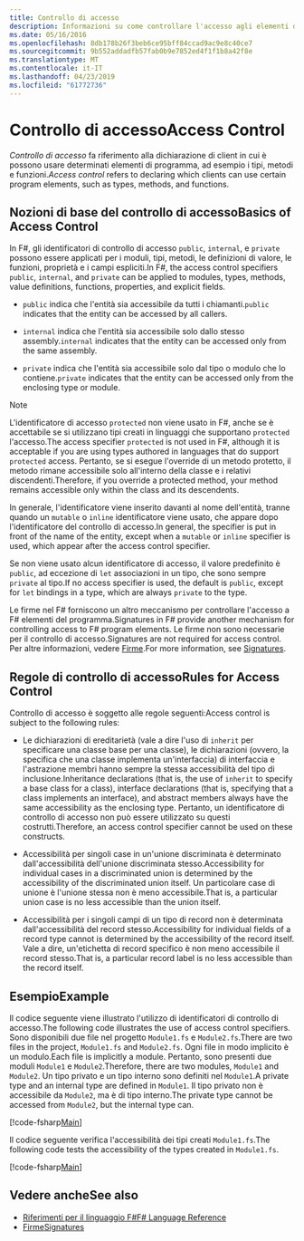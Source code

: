```yaml
---
title: Controllo di accesso
description: Informazioni su come controllare l'accesso agli elementi di programmazione, ad esempio i tipi, metodi e funzioni, in di F# linguaggio di programmazione.
ms.date: 05/16/2016
ms.openlocfilehash: 8db178b26f3beb6ce95bff84ccad9ac9e8c40ce7
ms.sourcegitcommit: 9b552addadfb57fab0b9e7852ed4f1f1b8a42f8e
ms.translationtype: MT
ms.contentlocale: it-IT
ms.lasthandoff: 04/23/2019
ms.locfileid: "61772736"
---
```

# <a name="access-control"></a><span data-ttu-id="b5948-103">Controllo di accesso</span><span class="sxs-lookup"><span data-stu-id="b5948-103">Access Control</span></span>

<span data-ttu-id="b5948-104">*Controllo di accesso* fa riferimento alla dichiarazione di client in cui è possono usare determinati elementi di programma, ad esempio i tipi, metodi e funzioni.</span><span class="sxs-lookup"><span data-stu-id="b5948-104">*Access control* refers to declaring which clients can use certain program elements, such as types, methods, and functions.</span></span>

## <a name="basics-of-access-control"></a><span data-ttu-id="b5948-105">Nozioni di base del controllo di accesso</span><span class="sxs-lookup"><span data-stu-id="b5948-105">Basics of Access Control</span></span>

<span data-ttu-id="b5948-106">In F#, gli identificatori di controllo di accesso `public`, `internal`, e `private` possono essere applicati per i moduli, tipi, metodi, le definizioni di valore, le funzioni, proprietà e i campi espliciti.</span><span class="sxs-lookup"><span data-stu-id="b5948-106">In F#, the access control specifiers `public`, `internal`, and `private` can be applied to modules, types, methods, value definitions, functions, properties, and explicit fields.</span></span>

- <span data-ttu-id="b5948-107">`public` indica che l'entità sia accessibile da tutti i chiamanti.</span><span class="sxs-lookup"><span data-stu-id="b5948-107">`public` indicates that the entity can be accessed by all callers.</span></span>

- <span data-ttu-id="b5948-108">`internal` indica che l'entità sia accessibile solo dallo stesso assembly.</span><span class="sxs-lookup"><span data-stu-id="b5948-108">`internal` indicates that the entity can be accessed only from the same assembly.</span></span>

- <span data-ttu-id="b5948-109">`private` indica che l'entità sia accessibile solo dal tipo o modulo che lo contiene.</span><span class="sxs-lookup"><span data-stu-id="b5948-109">`private` indicates that the entity can be accessed only from the enclosing type or module.</span></span>

> [!NOTE]
> <span data-ttu-id="b5948-110">L'identificatore di accesso `protected` non viene usato in F#, anche se è accettabile se si utilizzano tipi creati in linguaggi che supportano `protected` l'accesso.</span><span class="sxs-lookup"><span data-stu-id="b5948-110">The access specifier `protected` is not used in F#, although it is acceptable if you are using types authored in languages that do support `protected` access.</span></span> <span data-ttu-id="b5948-111">Pertanto, se si esegue l'override di un metodo protetto, il metodo rimane accessibile solo all'interno della classe e i relativi discendenti.</span><span class="sxs-lookup"><span data-stu-id="b5948-111">Therefore, if you override a protected method, your method remains accessible only within the class and its descendents.</span></span>

<span data-ttu-id="b5948-112">In generale, l'identificatore viene inserito davanti al nome dell'entità, tranne quando un `mutable` o `inline` identificatore viene usato, che appare dopo l'identificatore del controllo di accesso.</span><span class="sxs-lookup"><span data-stu-id="b5948-112">In general, the specifier is put in front of the name of the entity, except when a `mutable` or `inline` specifier is used, which appear after the access control specifier.</span></span>

<span data-ttu-id="b5948-113">Se non viene usato alcun identificatore di accesso, il valore predefinito è `public`, ad eccezione di `let` associazioni in un tipo, che sono sempre `private` al tipo.</span><span class="sxs-lookup"><span data-stu-id="b5948-113">If no access specifier is used, the default is `public`, except for `let` bindings in a type, which are always `private` to the type.</span></span>

<span data-ttu-id="b5948-114">Le firme nel F# forniscono un altro meccanismo per controllare l'accesso a F# elementi del programma.</span><span class="sxs-lookup"><span data-stu-id="b5948-114">Signatures in F# provide another mechanism for controlling access to F# program elements.</span></span> <span data-ttu-id="b5948-115">Le firme non sono necessarie per il controllo di accesso.</span><span class="sxs-lookup"><span data-stu-id="b5948-115">Signatures are not required for access control.</span></span> <span data-ttu-id="b5948-116">Per altre informazioni, vedere [Firme](signatures.md).</span><span class="sxs-lookup"><span data-stu-id="b5948-116">For more information, see [Signatures](signatures.md).</span></span>

## <a name="rules-for-access-control"></a><span data-ttu-id="b5948-117">Regole di controllo di accesso</span><span class="sxs-lookup"><span data-stu-id="b5948-117">Rules for Access Control</span></span>

<span data-ttu-id="b5948-118">Controllo di accesso è soggetto alle regole seguenti:</span><span class="sxs-lookup"><span data-stu-id="b5948-118">Access control is subject to the following rules:</span></span>

- <span data-ttu-id="b5948-119">Le dichiarazioni di ereditarietà (vale a dire l'uso di `inherit` per specificare una classe base per una classe), le dichiarazioni (ovvero, la specifica che una classe implementa un'interfaccia) di interfaccia e l'astrazione membri hanno sempre la stessa accessibilità del tipo di inclusione.</span><span class="sxs-lookup"><span data-stu-id="b5948-119">Inheritance declarations (that is, the use of `inherit` to specify a base class for a class), interface declarations (that is, specifying that a class implements an interface), and abstract members always have the same accessibility as the enclosing type.</span></span> <span data-ttu-id="b5948-120">Pertanto, un identificatore di controllo di accesso non può essere utilizzato su questi costrutti.</span><span class="sxs-lookup"><span data-stu-id="b5948-120">Therefore, an access control specifier cannot be used on these constructs.</span></span>

- <span data-ttu-id="b5948-121">Accessibilità per singoli case in un'unione discriminata è determinato dall'accessibilità dell'unione discriminata stesso.</span><span class="sxs-lookup"><span data-stu-id="b5948-121">Accessibility for individual cases in a discriminated union is determined by the accessibility of the discriminated union itself.</span></span> <span data-ttu-id="b5948-122">Un particolare case di unione è l'unione stessa non è meno accessibile.</span><span class="sxs-lookup"><span data-stu-id="b5948-122">That is, a particular union case is no less accessible than the union itself.</span></span>

- <span data-ttu-id="b5948-123">Accessibilità per i singoli campi di un tipo di record non è determinata dall'accessibilità del record stesso.</span><span class="sxs-lookup"><span data-stu-id="b5948-123">Accessibility for individual fields of a record type cannot is determined by the accessibility of the record itself.</span></span> <span data-ttu-id="b5948-124">Vale a dire, un'etichetta di record specifico è non meno accessibile il record stesso.</span><span class="sxs-lookup"><span data-stu-id="b5948-124">That is, a particular record label is no less accessible than the record itself.</span></span>

## <a name="example"></a><span data-ttu-id="b5948-125">Esempio</span><span class="sxs-lookup"><span data-stu-id="b5948-125">Example</span></span>

<span data-ttu-id="b5948-126">Il codice seguente viene illustrato l'utilizzo di identificatori di controllo di accesso.</span><span class="sxs-lookup"><span data-stu-id="b5948-126">The following code illustrates the use of access control specifiers.</span></span> <span data-ttu-id="b5948-127">Sono disponibili due file nel progetto `Module1.fs` e `Module2.fs`.</span><span class="sxs-lookup"><span data-stu-id="b5948-127">There are two files in the project, `Module1.fs` and `Module2.fs`.</span></span> <span data-ttu-id="b5948-128">Ogni file in modo implicito è un modulo.</span><span class="sxs-lookup"><span data-stu-id="b5948-128">Each file is implicitly a module.</span></span> <span data-ttu-id="b5948-129">Pertanto, sono presenti due moduli `Module1` e `Module2`.</span><span class="sxs-lookup"><span data-stu-id="b5948-129">Therefore, there are two modules, `Module1` and `Module2`.</span></span> <span data-ttu-id="b5948-130">Un tipo privato e un tipo interno sono definiti nel `Module1`.</span><span class="sxs-lookup"><span data-stu-id="b5948-130">A private type and an internal type are defined in `Module1`.</span></span> <span data-ttu-id="b5948-131">Il tipo privato non è accessibile da `Module2`, ma è di tipo interno.</span><span class="sxs-lookup"><span data-stu-id="b5948-131">The private type cannot be accessed from `Module2`, but the internal type can.</span></span>

[!code-fsharp[Main](../../../samples/snippets/fsharp/access-control/snippet1.fs)]

<span data-ttu-id="b5948-132">Il codice seguente verifica l'accessibilità dei tipi creati `Module1.fs`.</span><span class="sxs-lookup"><span data-stu-id="b5948-132">The following code tests the accessibility of the types created in `Module1.fs`.</span></span>

[!code-fsharp[Main](../../../samples/snippets/fsharp/access-control/snippet2.fs)]

## <a name="see-also"></a><span data-ttu-id="b5948-133">Vedere anche</span><span class="sxs-lookup"><span data-stu-id="b5948-133">See also</span></span>

- [<span data-ttu-id="b5948-134">Riferimenti per il linguaggio F#</span><span class="sxs-lookup"><span data-stu-id="b5948-134">F# Language Reference</span></span>](index.md)
- [<span data-ttu-id="b5948-135">Firme</span><span class="sxs-lookup"><span data-stu-id="b5948-135">Signatures</span></span>](signatures.md)